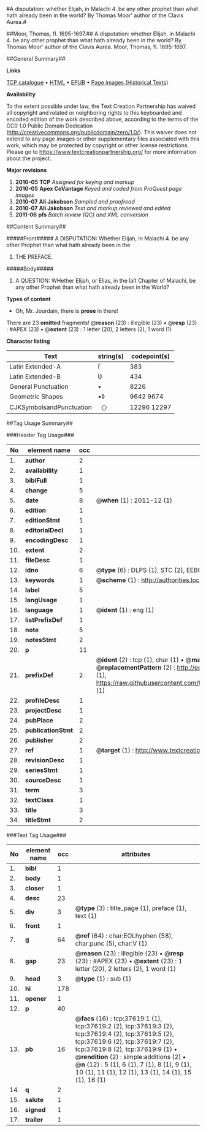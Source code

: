 #A disputation: whether Elijah, in Malachi 4. be any other prophet than what hath already been in the world? By Thomas Moor' author of the Clavis Aurea.#

##Moor, Thomas, fl. 1695-1697.##
A disputation: whether Elijah, in Malachi 4. be any other prophet than what hath already been in the world? By Thomas Moor' author of the Clavis Aurea.
Moor, Thomas, fl. 1695-1697.

##General Summary##

**Links**

[TCP catalogue](http://www.ota.ox.ac.uk/tcp/)  • 
[HTML](http://tei.it.ox.ac.uk/tcp/Texts-HTML/free/A51/A51263.html)  • 
[EPUB](http://tei.it.ox.ac.uk/tcp/Texts-EPUB/free/A51/A51263.epub) • 
[Page images (Historical Texts)](https://historicaltexts.jisc.ac.uk/eebo-99833144e)

**Availability**

To the extent possible under law, the Text Creation Partnership has waived all copyright and related or neighboring rights to this keyboarded and encoded edition of the work described above, according to the terms of the CC0 1.0 Public Domain Dedication (http://creativecommons.org/publicdomain/zero/1.0/). This waiver does not extend to any page images or other supplementary files associated with this work, which may be protected by copyright or other license restrictions. Please go to https://www.textcreationpartnership.org/ for more information about the project.

**Major revisions**

1. __2010-05__ __TCP__ *Assigned for keying and markup*
1. __2010-05__ __Apex CoVantage__ *Keyed and coded from ProQuest page images*
1. __2010-07__ __Ali Jakobson__ *Sampled and proofread*
1. __2010-07__ __Ali Jakobson__ *Text and markup reviewed and edited*
1. __2011-06__ __pfs__ *Batch review (QC) and XML conversion*

##Content Summary##

#####Front#####
A DISPUTATION: Whether Elijah, in Malachi 4. be any other Prophet than what hath already been in the
1. THE PREFACE.

#####Body#####

1. A QUESTION: WHether Elijah, or Elias, in the laſt Chapter of Malachi, be any other Prophet than what hath already been in the World?

**Types of content**

  * Oh, Mr. Jourdain, there is **prose** in there!

There are 23 **omitted** fragments! 
 @__reason__ (23) : illegible (23)  •  @__resp__ (23) : #APEX (23)  •  @__extent__ (23) : 1 letter (20), 2 letters (2), 1 word (1)

**Character listing**


|Text|string(s)|codepoint(s)|
|---|---|---|
|Latin Extended-A|ſ|383|
|Latin Extended-B|Ʋ|434|
|General Punctuation|•|8226|
|Geometric Shapes|▪◊|9642 9674|
|CJKSymbolsandPunctuation|〈〉|12296 12297|

##Tag Usage Summary##

###Header Tag Usage###

|No|element name|occ|attributes|
|---|---|---|---|
|1.|__author__|2||
|2.|__availability__|1||
|3.|__biblFull__|1||
|4.|__change__|5||
|5.|__date__|8| @__when__ (1) : 2011-12 (1)|
|6.|__edition__|1||
|7.|__editionStmt__|1||
|8.|__editorialDecl__|1||
|9.|__encodingDesc__|1||
|10.|__extent__|2||
|11.|__fileDesc__|1||
|12.|__idno__|6| @__type__ (6) : DLPS (1), STC (2), EEBO-CITATION (1), PROQUEST (1), VID (1)|
|13.|__keywords__|1| @__scheme__ (1) : http://authorities.loc.gov/ (1)|
|14.|__label__|5||
|15.|__langUsage__|1||
|16.|__language__|1| @__ident__ (1) : eng (1)|
|17.|__listPrefixDef__|1||
|18.|__note__|5||
|19.|__notesStmt__|2||
|20.|__p__|11||
|21.|__prefixDef__|2| @__ident__ (2) : tcp (1), char (1)  •  @__matchPattern__ (2) : ([0-9\-]+):([0-9IVX]+) (1), (.+) (1)  •  @__replacementPattern__ (2) : http://eebo.chadwyck.com/downloadtiff?vid=$1&page=$2 (1), https://raw.githubusercontent.com/textcreationpartnership/Texts/master/tcpchars.xml#$1 (1)|
|22.|__profileDesc__|1||
|23.|__projectDesc__|1||
|24.|__pubPlace__|2||
|25.|__publicationStmt__|2||
|26.|__publisher__|2||
|27.|__ref__|1| @__target__ (1) : http://www.textcreationpartnership.org/docs/. (1)|
|28.|__revisionDesc__|1||
|29.|__seriesStmt__|1||
|30.|__sourceDesc__|1||
|31.|__term__|3||
|32.|__textClass__|1||
|33.|__title__|3||
|34.|__titleStmt__|2||


###Text Tag Usage###

|No|element name|occ|attributes|
|---|---|---|---|
|1.|__bibl__|1||
|2.|__body__|1||
|3.|__closer__|1||
|4.|__desc__|23||
|5.|__div__|3| @__type__ (3) : title_page (1), preface (1), text (1)|
|6.|__front__|1||
|7.|__g__|64| @__ref__ (64) : char:EOLhyphen (58), char:punc (5), char:V (1)|
|8.|__gap__|23| @__reason__ (23) : illegible (23)  •  @__resp__ (23) : #APEX (23)  •  @__extent__ (23) : 1 letter (20), 2 letters (2), 1 word (1)|
|9.|__head__|3| @__type__ (1) : sub (1)|
|10.|__hi__|178||
|11.|__opener__|1||
|12.|__p__|40||
|13.|__pb__|16| @__facs__ (16) : tcp:37619:1 (1), tcp:37619:2 (2), tcp:37619:3 (2), tcp:37619:4 (2), tcp:37619:5 (2), tcp:37619:6 (2), tcp:37619:7 (2), tcp:37619:8 (2), tcp:37619:9 (1)  •  @__rendition__ (2) : simple:additions (2)  •  @__n__ (12) : 5 (1), 6 (1), 7 (1), 8 (1), 9 (1), 10 (1), 11 (1), 12 (1), 13 (1), 14 (1), 15 (1), 16 (1)|
|14.|__q__|2||
|15.|__salute__|1||
|16.|__signed__|1||
|17.|__trailer__|1||
